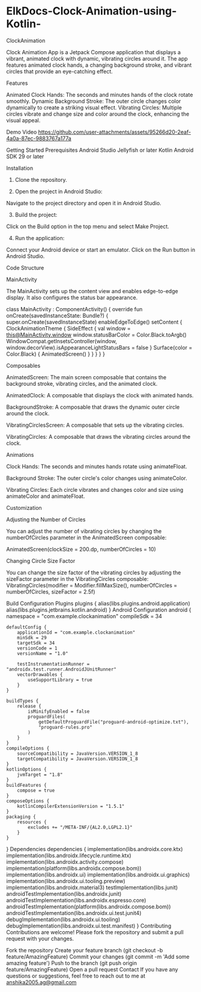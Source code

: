 # ElkDocs-Clock-Animation-using-Kotlin-
ClockAnimation

Clock Animation App is a Jetpack Compose application that displays a vibrant, animated clock with dynamic, vibrating circles around it. The app features animated clock hands, a changing background stroke, and vibrant circles that provide an eye-catching effect.

Features

Animated Clock Hands: The seconds and minutes hands of the clock rotate smoothly.
Dynamic Background Stroke: The outer circle changes color dynamically to create a striking visual effect.
Vibrating Circles: Multiple circles vibrate and change size and color around the clock, enhancing the visual appeal.

Demo Video
https://github.com/user-attachments/assets/95266d20-2eaf-4a0a-87ec-9883767a177a

Getting Started
Prerequisites
Android Studio Jellyfish or later
Kotlin
Android SDK 29 or later

Installation
1. Clone the repository.
   
2. Open the project in Android Studio:

 Navigate to the project directory and open it in Android Studio.

3. Build the project:

Click on the Build option in the top menu and select Make Project.

4. Run the application:

Connect your Android device or start an emulator. Click on the Run button in Android Studio.

Code Structure

MainActivity

The MainActivity sets up the content view and enables edge-to-edge display. It also configures the status bar appearance.

class MainActivity : ComponentActivity() {
    override fun onCreate(savedInstanceState: Bundle?) {
        super.onCreate(savedInstanceState)
        enableEdgeToEdge()
        setContent {
            ClockAnimationTheme {
                SideEffect {
                    val window = this@MainActivity.window
                    window.statusBarColor = Color.Black.toArgb()
                    WindowCompat.getInsetsController(window, window.decorView).isAppearanceLightStatusBars = false
                }
                Surface(color = Color.Black) {
                    AnimatedScreen()
                }
            }
        }
    }
}

Composables

AnimatedScreen: The main screen composable that contains the background stroke, vibrating circles, and the animated clock.

AnimatedClock: A composable that displays the clock with animated hands.

BackgroundStroke: A composable that draws the dynamic outer circle around the clock.

VibratingCirclesScreen: A composable that sets up the vibrating circles.

VibratingCircles: A composable that draws the vibrating circles around the clock.

Animations

Clock Hands: The seconds and minutes hands rotate using animateFloat.

Background Stroke: The outer circle's color changes using animateColor.

Vibrating Circles: Each circle vibrates and changes color and size using animateColor and animateFloat.

Customization

Adjusting the Number of Circles

You can adjust the number of vibrating circles by changing the numberOfCircles parameter in the AnimatedScreen composable:

AnimatedScreen(clockSize = 200.dp, numberOfCircles = 10)

Changing Circle Size Factor

You can change the size factor of the vibrating circles by adjusting the sizeFactor parameter in the VibratingCircles composable:
VibratingCircles(modifier = Modifier.fillMaxSize(), numberOfCircles = numberOfCircles, sizeFactor = 2.5f) 

Build Configuration
Plugins
plugins {
    alias(libs.plugins.android.application)
    alias(libs.plugins.jetbrains.kotlin.android)
}
Android Configuration
android {
    namespace = "com.example.clockanimation"
    compileSdk = 34

    defaultConfig {
        applicationId = "com.example.clockanimation"
        minSdk = 29
        targetSdk = 34
        versionCode = 1
        versionName = "1.0"

        testInstrumentationRunner = "androidx.test.runner.AndroidJUnitRunner"
        vectorDrawables {
            useSupportLibrary = true
        }
    }

    buildTypes {
        release {
            isMinifyEnabled = false
            proguardFiles(
                getDefaultProguardFile("proguard-android-optimize.txt"),
                "proguard-rules.pro"
            )
        }
    }
    compileOptions {
        sourceCompatibility = JavaVersion.VERSION_1_8
        targetCompatibility = JavaVersion.VERSION_1_8
    }
    kotlinOptions {
        jvmTarget = "1.8"
    }
    buildFeatures {
        compose = true
    }
    composeOptions {
        kotlinCompilerExtensionVersion = "1.5.1"
    }
    packaging {
        resources {
            excludes += "/META-INF/{AL2.0,LGPL2.1}"
        }
    }
}
Dependencies
dependencies {
    implementation(libs.androidx.core.ktx)
    implementation(libs.androidx.lifecycle.runtime.ktx)
    implementation(libs.androidx.activity.compose)
    implementation(platform(libs.androidx.compose.bom))
    implementation(libs.androidx.ui)
    implementation(libs.androidx.ui.graphics)
    implementation(libs.androidx.ui.tooling.preview)
    implementation(libs.androidx.material3)
    testImplementation(libs.junit)
    androidTestImplementation(libs.androidx.junit)
    androidTestImplementation(libs.androidx.espresso.core)
    androidTestImplementation(platform(libs.androidx.compose.bom))
    androidTestImplementation(libs.androidx.ui.test.junit4)
    debugImplementation(libs.androidx.ui.tooling)
    debugImplementation(libs.androidx.ui.test.manifest)
}
Contributing
Contributions are welcome! Please fork the repository and submit a pull request with your changes.

Fork the repository
Create your feature branch (git checkout -b feature/AmazingFeature)
Commit your changes (git commit -m 'Add some amazing feature')
Push to the branch (git push origin feature/AmazingFeature)
Open a pull request
Contact
If you have any questions or suggestions, feel free to reach out to me at anshika2005.ag@gmail.com


